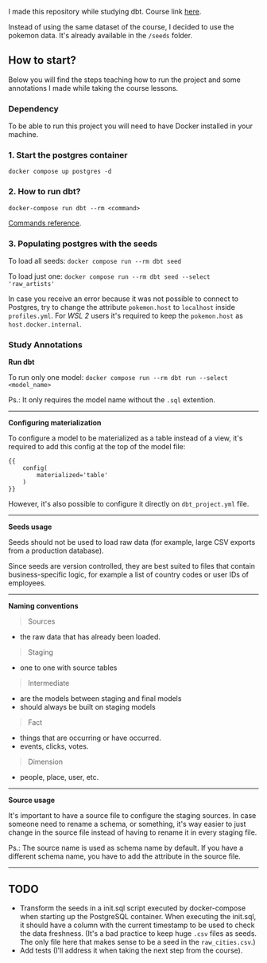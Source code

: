 I made this repository while studying dbt. Course link [here](https://courses.getdbt.com/courses/take/fundamentals/).

Instead of using the same dataset of the course, I decided to use the pokemon data. It's already available in the `/seeds` folder.

## How to start?

Below you will find the steps teaching how to run the project and some annotations I made while taking the course lessons.

### Dependency

To be able to run this project you will need to have Docker installed in your machine.

### 1. Start the postgres container

`docker compose up postgres -d`

### 2. How to run dbt?

`docker-compose run dbt --rm <command>`

[Commands reference](https://docs.getdbt.com/reference/dbt-commands).

### 3. Populating postgres with the seeds

To load all seeds: `docker compose run --rm dbt seed`

To load just one: `docker compose run --rm dbt seed --select 'raw_artists'`

In case you receive an error because it was not possible to connect to Postgres, try to change the attribute `pokemon.host` to `localhost` inside `profiles.yml`.
For *WSL 2* users it's required to keep the `pokemon.host` as `host.docker.internal`.

### Study Annotations

**Run dbt**

To run only one model:
`docker compose run --rm dbt run --select <model_name>`

Ps.: It only requires the model name without the `.sql` extention.

---

**Configuring materialization**

To configure a model to be materialized as a table instead of a view, it's required to add this config at the top of the model file:
```
{{
    config(
        materialized='table'
    )
}}
```

However, it's also possible to configure it directly on `dbt_project.yml` file.

---

**Seeds usage**

Seeds should not be used to load raw data (for example, large CSV exports from a production database).

Since seeds are version controlled, they are best suited to files that contain business-specific logic, for example a list of country codes or user IDs of employees.

---

**Naming conventions**

> Sources

- the raw data that has already been loaded.

> Staging

- one to one with source tables

> Intermediate

- are the models between staging and final models
- should always be built on staging models

> Fact

- things that are occurring or have occurred.
- events, clicks, votes.

> Dimension

- people, place, user, etc.

---

**Source usage**

It's important to have a source file to configure the staging sources. In case someone need to rename a schema, or something, it's way easier to just change in the source file instead of having to rename it in every staging file.

Ps.: The source name is used as schema name by default. If you have a different schema name, you have to add the attribute in the source file.

---

## TODO

- Transform the seeds in a init.sql script executed by docker-compose when starting up the PostgreSQL container. When executing the init.sql, it should have a column with the current timestamp to be used to check the data freshness. (It's a bad practice to keep huge `.csv` files as seeds. The only file here that makes sense to be a seed in the `raw_cities.csv`.)
- Add tests (I'll address it when taking the next step from the course).